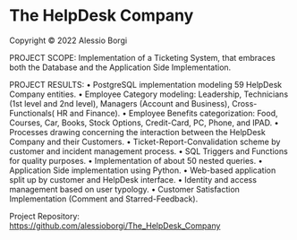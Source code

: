 # The HelpDesk Company

Copyright © 2022 Alessio Borgi

PROJECT SCOPE: Implementation of a Ticketing System, that embraces both the Database and the Application Side Implementation.

PROJECT RESULTS:
• PostgreSQL implementation modeling 59 HelpDesk Company entities.
• Employee Category modeling: Leadership, Technicians (1st level and 2nd level), Managers (Account and Business), Cross-Functionals( HR and Finance).
• Employee Benefits categorization: Food, Courses, Car, Books, Stock Options, Credit-Card, PC, Phone, and IPAD.
• Processes drawing concerning the interaction between the HelpDesk Company and their Customers. 
• Ticket-Report-Convalidation scheme by customer and incident management process. 
• SQL Triggers and Functions for quality purposes. 
• Implementation of about 50 nested queries.
• Application Side implementation using Python. 
• Web-based application split up by customer and HelpDesk interface.
• Identity and access management based on user typology. 
• Customer Satisfaction Implementation (Comment and Starred-Feedback).

Project Repository: https://github.com/alessioborgi/The_HelpDesk_Company
